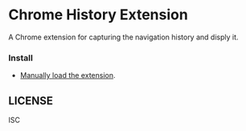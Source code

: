 # Chrome History Extension

A Chrome extension for capturing the navigation history and disply it. 


### Install

- [Manually load the extension](hhttps://github.com/danielHava/chromeHistoryExtension#chrome).

## LICENSE

ISC